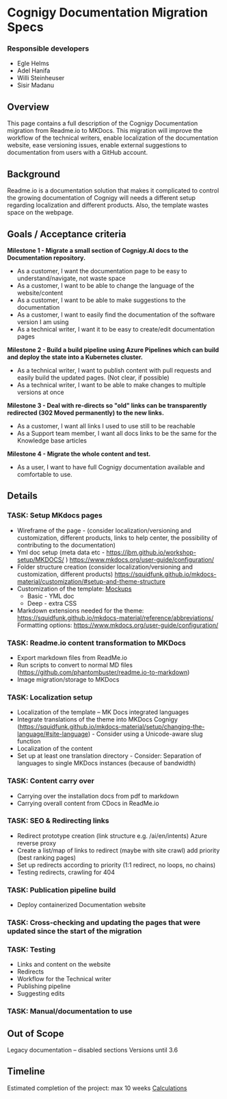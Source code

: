 # Cognigy Documentation Migration Specs
 
### Responsible developers 
- Egle Helms 
- Adel Hanifa 
- Willi Steinheuser 
- Sisir Madanu 
 
## Overview 

This page contains a full description of the Cognigy Documentation migration from Readme.io to MKDocs. This migration will improve the workflow of the technical writers, enable localization of the documentation website, ease versioning issues, enable external suggestions to documentation from users with a GitHub account.  

## Background 

Readme.io is a documentation solution that makes it complicated to control the growing documentation of Cognigy will needs a different setup regarding localization and different products. Also, the template wastes space on the webpage. 

 ## Goals / Acceptance criteria 

**Milestone 1 - Migrate a small section of Cognigy.AI docs to the Documentation repository.** 

- As a customer, I want the documentation page to be easy to understand/navigate, not waste space
- As a customer, I want to be able to change the language of the website/content 
- As a customer, I want to be able to make suggestions to the documentation 
- As a customer, I want to easily find the documentation of the software version I am using 
- As a technical writer, I want it to be easy to create/edit documentation pages 

**Milestone 2 - Build a build pipeline using Azure Pipelines which can build and deploy the state into a Kubernetes cluster.**

- As a technical writer, I want to publish content with pull requests and easily build the updated pages. 
(Not clear, if possible)
- As a technical writer, I want to be able to make changes to multiple versions at once 

**Milestone 3 - Deal with re-directs so "old" links can be transparently redirected (302 Moved permanently) to the new links.**

- As a customer, I want all links I used to use still to be reachable 
- As a Support team member, I want all docs links to be the same for the Knowledge base articles 

**Milestone 4 - Migrate the whole content and test.**

- As a user, I want to have full Cognigy documentation available and comfortable to use. 

## Details 

### TASK: Setup MKdocs pages 

* Wireframe of the page - (consider localization/versioning and customization, different products, links to help center, the possibility of contributing to the documentation) 
* Yml doc setup (meta data etc - https://ibm.github.io/workshop-setup/MKDOCS/ ) https://www.mkdocs.org/user-guide/configuration/  
* Folder structure creation (consider localization/versioning and customization, different products) https://squidfunk.github.io/mkdocs-material/customization/#setup-and-theme-structure 
* Customization of the template: [Mockups](https://cognigy-my.sharepoint.com/:p:/p/e_helms/ERmzmCBm6yRCvzeoO2lWWXgBVDmxG63AN8B0bemyePyg-w?e=ocrF9x)
	* Basic - YML doc 
	* Deep - extra CSS 
* Markdown extensions needed for the theme: https://squidfunk.github.io/mkdocs-material/reference/abbreviations/ Formatting options: https://www.mkdocs.org/user-guide/configuration/  

### TASK: Readme.io content transformation to MKDocs 

* Export markdown files from ReadMe.io 
* Run scripts to convert to normal MD files (https://github.com/phantombuster/readme.io-to-markdown)  
* Image migration/storage to MKDocs 
 
### TASK: Localization setup 

* Localization of the template – MK Docs integrated languages 
* Integrate translations of the theme into MKDocs Cognigy (https://squidfunk.github.io/mkdocs-material/setup/changing-the-language/#site-language) - Consider using a Unicode-aware slug function 
* Localization of the content 
* Set up at least one translation directory - Consider: Separation of languages to single MKDocs instances (because of bandwidth) 

### TASK: Content carry over 

* Carrying over the installation docs from pdf to markdown 
* Carrying overall content from CDocs in ReadMe.io 

### TASK: SEO & Redirecting links 

* Redirect prototype creation (link structure e.g. /ai/en/intents) Azure reverse proxy 
* Create a list/map of links to redirect (maybe with site crawl) add priority (best ranking pages) 
* Set up redirects according to priority (1:1 redirect, no loops, no chains) 
* Testing redirects, crawling for 404 

### TASK: Publication pipeline build 

* Deploy containerized Documentation website 

### TASK: Cross-checking and updating the pages that were updated since the start of the migration 

### TASK: Testing 

* Links and content on the website 
* Redirects 
* Workflow for the Technical writer 
* Publishing pipeline 
* Suggesting edits 
 
### TASK: Manual/documentation to use 

## Out of Scope 
Legacy documentation – disabled sections 
Versions until 3.6

## Timeline

Estimated completion of the project: max 10 weeks
[Calculations](https://cognigy-my.sharepoint.com/:w:/p/e_helms/EVVQbFjLDJFAp1N2Idy2Jl8BiJxcayCFH2MUqDWIiLzigQ?e=KAX8xD)

